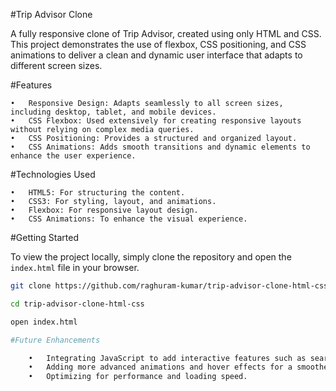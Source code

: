 #Trip Advisor Clone

A fully responsive clone of Trip Advisor, created using only HTML and CSS. This project demonstrates the use of flexbox, CSS positioning, and CSS animations to deliver a clean and dynamic user interface that adapts to different screen sizes.

#Features

	•	Responsive Design: Adapts seamlessly to all screen sizes, including desktop, tablet, and mobile devices.
	•	CSS Flexbox: Used extensively for creating responsive layouts without relying on complex media queries.
	•	CSS Positioning: Provides a structured and organized layout.
	•	CSS Animations: Adds smooth transitions and dynamic elements to enhance the user experience.

#Technologies Used

	•	HTML5: For structuring the content.
	•	CSS3: For styling, layout, and animations.
	•	Flexbox: For responsive layout design.
	•	CSS Animations: To enhance the visual experience.

#Getting Started

To view the project locally, simply clone the repository and open the `index.html` file in your browser.

```bash
git clone https://github.com/raghuram-kumar/trip-advisor-clone-html-css.git

cd trip-advisor-clone-html-css

open index.html

#Future Enhancements

	•	Integrating JavaScript to add interactive features such as search functionality and user reviews.
	•	Adding more advanced animations and hover effects for a smoother experience.
	•	Optimizing for performance and loading speed.
